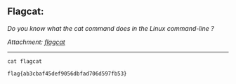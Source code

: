 ## Flagcat:

_Do you know what the cat command does in the Linux command-line ?_

_Attachment: [flagcat]()_

---

`cat flagcat`

```
flag{ab3cbaf45def9056dbfad706d597fb53}
```
